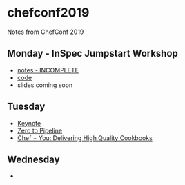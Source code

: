 # chefconf2019
Notes from ChefConf 2019

## Monday - InSpec Jumpstart Workshop

  * [notes - INCOMPLETE](inspec-jumpstart/inspec-jumpstart.md)
  * [code](inspec-jumpstart/code/)
  * slides coming soon

## Tuesday

  * [Keynote](keynote.md)
  * [Zero to Pipeline](zero-to-pipeline.md) 
  * [Chef + You: Delivering High Quality Cookbooks](high-quality-cookbooks.md)

## Wednesday

  * 
